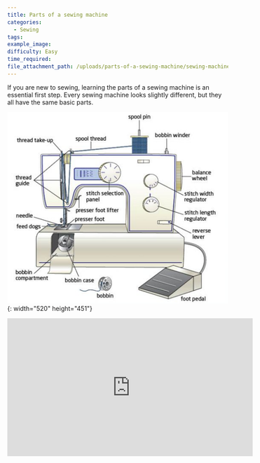 ```yaml
---
title: Parts of a sewing machine
categories:
  - Sewing
tags:
example_image:
difficulty: Easy
time_required:
file_attachment_path: /uploads/parts-of-a-sewing-machine/sewing-machine-notes.svg
---
```


If you are new to sewing, learning the parts of a sewing machine is an essential first step. Every sewing machine looks slightly different, but they all have the same basic parts.

![](/uploads/parts-of-a-sewing-machine/sewing-machine-parts.jpg){: width="520" height="451"}

<div class="cms-embed" data-cms-embed="PGlmcmFtZSB3aWR0aD0iNTYwIiBoZWlnaHQ9IjMxNSIgc3JjPSJodHRwczovL3d3dy55b3V0dWJlLmNvbS9lbWJlZC9NQzluWVdZOUY2USIgZnJhbWVib3JkZXI9IjAiIGFsbG93PSJhY2NlbGVyb21ldGVyOyBhdXRvcGxheTsgZW5jcnlwdGVkLW1lZGlhOyBneXJvc2NvcGU7IHBpY3R1cmUtaW4tcGljdHVyZSIgYWxsb3dmdWxsc2NyZWVuPjwvaWZyYW1lPg=="><iframe width="560" height="315" src="https://www.youtube.com/embed/MC9nYWY9F6Q" frameborder="0" allow="accelerometer; autoplay; encrypted-media; gyroscope; picture-in-picture" allowfullscreen=""></iframe></div>